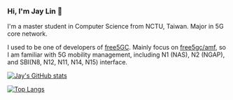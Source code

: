 ### Hi, I'm Jay Lin 👋

I'm a master student in Computer Science from NCTU, Taiwan. Major in 5G core network.

I used to be one of developers of [free5GC](https://github.com/free5gc/free5gc). Mainly focus on [free5gc/amf](https://github.com/free5gc/amf), so I am familiar with 5G mobility management, including N1 (NAS), N2 (NGAP), and SBI(N8, N12, N11, N14, N15) interface.

[![Jay's GitHub stats](https://github-readme-stats.vercel.app/api?username=jay16213&show_icons=true)](https://github.com/anuraghazra/github-readme-stats)

[![Top Langs](https://github-readme-stats.vercel.app/api/top-langs/?username=jay16213&layout=compact)](https://github.com/anuraghazra/github-readme-stats)
